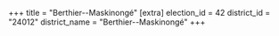 +++
title = "Berthier--Maskinongé"
[extra]
election_id = 42
district_id = "24012"
district_name = "Berthier--Maskinongé"
+++
